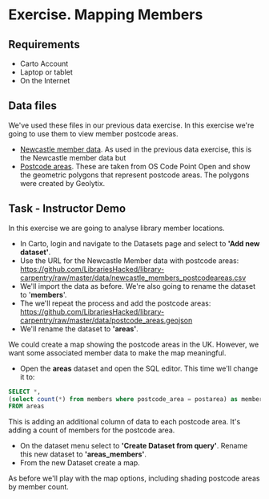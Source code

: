 Exercise.  Mapping Members
==========================

Requirements
------------

- Carto Account
- Laptop or tablet
- On the  Internet

Data files
----------

We've used these files in our previous data exercise.  In this exercise we're going to use them to view member postcode areas.

- [Newcastle member data](https://github.com/LibrariesHacked/library-carpentry/raw/master/data/newcastle_members_postcodeareas.csv).  As used in the previous data exercise, this is the Newcastle member data but 
- [Postcode areas](https://github.com/LibrariesHacked/library-carpentry/raw/master/data/postcode_areas.geojson).  These are taken from OS Code Point Open and show the geometric polygons that represent postcode areas.  The polygons were created by Geolytix.

Task - Instructor Demo
----------------------

In this exercise we are going to analyse library member locations.

- In Carto, login and navigate to the Datasets page and select to **'Add new dataset'**.
- Use the URL for the Newcastle Member data with postcode areas: https://github.com/LibrariesHacked/library-carpentry/raw/master/data/newcastle_members_postcodeareas.csv
- We'll import the data as before.  We're also going to rename the dataset to '**members**'.
- The we'll repeat the process and add the postcode areas: https://github.com/LibrariesHacked/library-carpentry/raw/master/data/postcode_areas.geojson
- We'll rename the dataset to **'areas'**.

We could create a map showing the postcode areas in the UK.  However, we want some associated member data to make the map meaningful.

- Open the **areas** dataset and open the SQL editor. This time we'll change it to:

```SQL
SELECT *,
(select count(*) from members where postcode_area = postarea) as members
FROM areas
```

This is adding an additional column of data to each postcode area.  It's adding a count of members for the postcode area.

- On the dataset menu select to **'Create Dataset from query'**.  Rename this new dataset to **'areas_members'**.
- From the new Dataset create a map.

As before we'll play with the map options, including shading postcode areas by member count.
